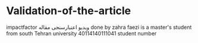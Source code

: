 # Validation-of-the-article
impactfactor ویدیو اعتبارسنجی مقاله 
done by zahra faezi is a master's student from south Tehran university
40114140111041 student number
